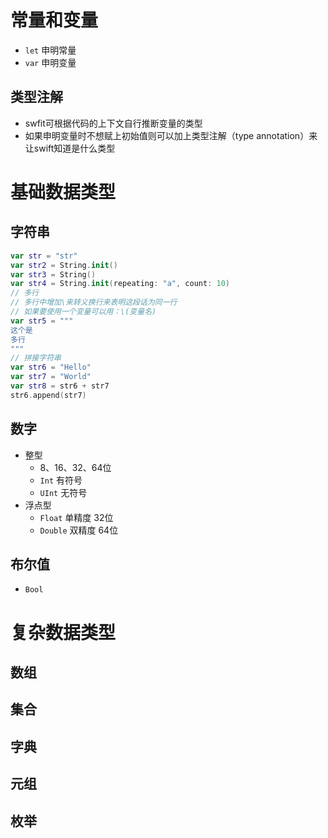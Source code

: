 # 常量和变量
- `let` 申明常量
- `var` 申明变量


## 类型注解
- swfit可根据代码的上下文自行推断变量的类型
- 如果申明变量时不想赋上初始值则可以加上类型注解（type annotation）来让swift知道是什么类型



# 基础数据类型

## 字符串

```swift
var str = "str"
var str2 = String.init()
var str3 = String()
var str4 = String.init(repeating: "a", count: 10)
// 多行
// 多行中增加\来转义换行来表明这段话为同一行
// 如果要使用一个变量可以用：\(变量名)
var str5 = """
这个是
多行
"""
// 拼接字符串
var str6 = "Hello"
var str7 = "World"
var str8 = str6 + str7
str6.append(str7)

```
## 数字
- 整型
  * 8、16、32、64位
  * `Int` 有符号 
  * `UInt` 无符号 
- 浮点型
  * `Float` 单精度 32位
  * `Double` 双精度 64位


## 布尔值
- `Bool`


# 复杂数据类型

## 数组


## 集合


## 字典


## 元组


## 枚举